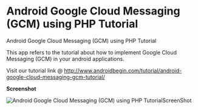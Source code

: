 Android Google Cloud Messaging (GCM) using PHP Tutorial
============================================

Android Google Cloud Messaging (GCM) using PHP Tutorial

This app refers to the tutorial about how to implement Google Cloud Messaging (GCM) in your android applications. 

Visit our tutorial link @ http://www.androidbegin.com/tutorial/android-google-cloud-messaging-gcm-tutorial/

**Screenshot**

![Android Google Cloud Messaging (GCM) using PHP TutorialScreenShot](http://www.androidbegin.com/wp-content/uploads/2013/05/Android-GCM-Tutorial-ScreenShot.png)

